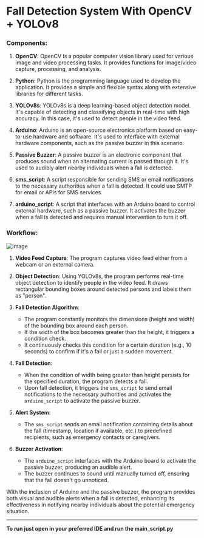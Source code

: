 # Fall Detection System With OpenCV + YOLOv8

### Components:

1. **OpenCV**: OpenCV is a popular computer vision library used for various image and video processing tasks. It provides functions for image/video capture, processing, and analysis.

2. **Python**: Python is the programming language used to develop the application. It provides a simple and flexible syntax along with extensive libraries for different tasks.

3. **YOLOv8s**: YOLOv8s is a deep learning-based object detection model. It's capable of detecting and classifying objects in real-time with high accuracy. In this case, it's used to detect people in the video feed.

4. **Arduino**: Arduino is an open-source electronics platform based on easy-to-use hardware and software. It's used to interface with external hardware components, such as the passive buzzer in this scenario.

5. **Passive Buzzer**: A passive buzzer is an electronic component that produces sound when an alternating current is passed through it. It's used to audibly alert nearby individuals when a fall is detected.

6. **sms_script**: A script responsible for sending SMS or email notifications to the necessary authorities when a fall is detected. It could use SMTP for email or APIs for SMS services.

7. **arduino_script**: A script that interfaces with an Arduino board to control external hardware, such as a passive buzzer. It activates the buzzer when a fall is detected and requires manual intervention to turn it off.

### Workflow:

![image](https://github.com/user-attachments/assets/026a1e06-6a5a-4956-b3b8-0ff2403a5fc6)


1. **Video Feed Capture**: The program captures video feed either from a webcam or an external camera.

2. **Object Detection**: Using YOLOv8s, the program performs real-time object detection to identify people in the video feed. It draws rectangular bounding boxes around detected persons and labels them as "person".

3. **Fall Detection Algorithm**:
   - The program constantly monitors the dimensions (height and width) of the bounding box around each person.
   - If the width of the box becomes greater than the height, it triggers a condition check.
   - It continuously checks this condition for a certain duration (e.g., 10 seconds) to confirm if it's a fall or just a sudden movement.

4. **Fall Detection**:
   - When the condition of width being greater than height persists for the specified duration, the program detects a fall.
   - Upon fall detection, it triggers the `sms_script` to send email notifications to the necessary authorities and activates the `arduino_script` to activate the passive buzzer.

5. **Alert System**:
   - The `sms_script` sends an email notification containing details about the fall (timestamp, location if available, etc.) to predefined recipients, such as emergency contacts or caregivers.

6. **Buzzer Activation**:
   - The `arduino_script` interfaces with the Arduino board to activate the passive buzzer, producing an audible alert.
   - The buzzer continues to sound until manually turned off, ensuring that the fall doesn't go unnoticed.

With the inclusion of Arduino and the passive buzzer, the program provides both visual and audible alerts when a fall is detected, enhancing its effectiveness in notifying nearby individuals about the potential emergency situation.

---
**To run just open in your preferred IDE and run the main_script.py**
